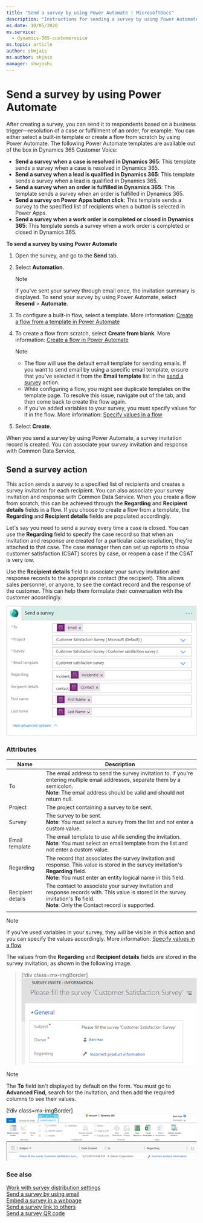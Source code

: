 ```yaml
---
title: "Send a survey by using Power Automate | MicrosoftDocs"
description: "Instructions for sending a survey by using Power Automate"
ms.date: 10/05/2020
ms.service: 
  - dynamics-365-customervoice
ms.topic: article
author: sbmjais
ms.author: shjais
manager: shujoshi
---
```


# Send a survey by using Power Automate

After creating a survey, you can send it to respondents based on a business trigger&#8212;resolution of a case or fulfillment of an order, for example. You can either select a built-in template or create a flow from scratch by using Power Automate. The following Power Automate templates are available out of the box in Dynamics 365 Customer Voice:

- **Send a survey when a case is resolved in Dynamics 365**: This template sends a survey when a case is resolved in Dynamics 365.
- **Send a survey when a lead is qualified in Dynamics 365**: This template sends a survey when a lead is qualified in Dynamics 365.
- **Send a survey when an order is fulfilled in Dynamics 365**: This template sends a survey when an order is fulfilled in Dynamics 365.
- **Send a survey on Power Apps button click**: This template sends a survey to the specified list of recipients when a button is selected in Power Apps.
- **Send a survey when a work order is completed or closed in Dynamics 365**: This template sends a survey when a work order is completed or closed in Dynamics 365.

**To send a survey by using Power Automate**

1.  Open the survey, and go to the **Send** tab.

2. Select **Automation**.

    > [!NOTE]
    > If you've sent your survey through email once, the invitation summary is displayed. To send your survey by using Power Automate, select **Resend** > **Automate**.

3.  To configure a built-in flow, select a template. More information: [Create a flow from a template in Power Automate](https://docs.microsoft.com/flow/get-started-logic-template)

5.  To create a flow from scratch, select **Create from blank**. More information: [Create a flow in Power Automate](https://docs.microsoft.com/flow/get-started-logic-flow)

    > [!NOTE]
    > - The flow will use the default email template for sending emails. If you want to send email by using a specific email template, ensure that you've selected it from the **Email template** list in the [send a survey](#send-a-survey-action) action.
    > - While configuring a flow, you might see duplicate templates on the template page. To resolve this issue, navigate out of the tab, and then come back to create the flow again.
    > - If you've added variables to your survey, you must specify values for it in the flow. More information: [Specify values in a flow](personalize-survey.md#specify-values-in-a-flow)

5.  Select **Create**.

When you send a survey by using Power Automate, a survey invitation record is created. You can associate your survey invitation and response with Common Data Service.

## Send a survey action

This action sends a survey to a specified list of recipients and creates a survey invitation for each recipient. You can also associate your survey invitation and response with Common Data Service. When you create a flow from scratch, this can be achieved through the **Regarding** and **Recipient details** fields in a flow. If you choose to create a flow from a template, the **Regarding** and **Recipient details** fields are populated accordingly.

Let's say you need to send a survey every time a case is closed. You can use the **Regarding** field to specify the case record so that when an invitation and response are created for a particular case resolution, they're attached to that case. The case manager then can set up reports to show customer satisfaction (CSAT) scores by case, or reopen a case if the CSAT is very low.

Use the **Recipient details** field to associate your survey invitation and response records to the appropriate contact (the recipient). This allows sales personnel, or anyone, to see the contact record and the response of the customer. This can help them formulate their conversation with the customer accordingly.

![Send a survey action](media/send-survey-action.png "Send a survey action")

### Attributes

|Name|Description|
|---|----|
|To|The email address to send the survey invitation to. If you're entering multiple email addresses, separate them by a semicolon.<br>**Note**: The email address should be valid and should not return null.|
|Project|The project containing a survey to be sent.|
|Survey|The survey to be sent.<br>**Note**: You must select a survey from the list and not enter a custom value.|
|Email template|The email template to use while sending the invitation.<br>**Note**: You must select an email template from the list and not enter a custom value.|
|Regarding|The record that associates the survey invitation and response. This value is stored in the survey invitation's **Regarding** field. <br> **Note:** You must enter an entity logical name in this field.|
|Recipient details|The contact to associate your survey invitation and response records with. This value is stored in the survey invitation's **To** field.<br>**Note**: Only the Contact record is supported.|
|||

> [!NOTE]
> If you've used variables in your survey, they will be visible in this action and you can specify the values accordingly. More information: [Specify values in a flow](personalize-survey.md#specify-values-in-a-flow)

The values from the **Regarding** and **Recipient details** fields are stored in the survey invitation, as shown in the following image.

> [!div class=mx-imgBorder]
> ![Survey invitation record](media/survey-invite.png "Survey invitation record")  

> [!NOTE]
> The **To** field isn't displayed by default on the form. You must go to **Advanced Find**, search for the invitation, and then add the required columns to see their values.
>
> [!div class=mx-imgBorder]
> ![Search survey invite using Advanced Find](media/survey-invite-adv-find.png "Search survey invitation using Advanced Find") 

### See also

[Work with survey distribution settings](distribution-settings.md)<br>
[Send a survey by using email](send-survey-email.md)<br>
[Embed a survey in a webpage](embed-web-page.md)<br>
[Send a survey link to others](send-survey-link.md)<br>
[Send a survey QR code](send-survey-qrcode.md)
